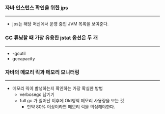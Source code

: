 ### 자바 인스턴스 확인을 위한 jps

---

- jps는 해당 머신에서 운영 중인 JVM 목록을 보여준다.

### GC 튜닝할 때 가장 유용한 jstat 옵션은 두 개

---

- -gcutil
- gccapacity

### 자바의 메모리 릭과 메모리 모니터링

---

- 메모리 릭이 발생하는지 확인하는 가장 확실한 방법
    - verbosegc 남기기
    - full gc 가 일어난 이후에 Old영역 메모리 사용량을 보는 것
        - 만약 80% 이상이라면 메모리 릭을 의심해야한다.
